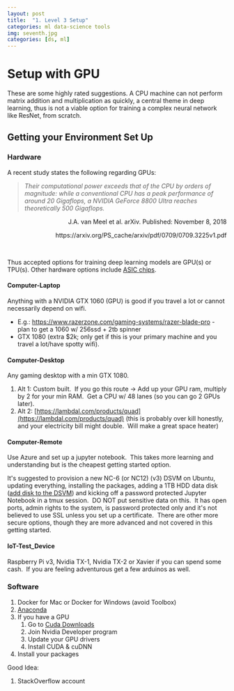 ```yaml
---
layout: post
title:  "1. Level 3 Setup"
categories: ml data-science tools
img: seventh.jpg
categories: [ds, ml]
---
```


# Setup with GPU

These are some highly rated suggestions.  A CPU machine can not perform matrix addition and multiplication as quickly, a central theme in deep learning, thus is not a viable option for training a complex neural network like ResNet, from scratch. 

## Getting your Environment Set Up

### Hardware

A recent study states the following regarding GPUs:

> _Their computational power exceeds that of the CPU by orders of magnitude:
while a conventional CPU has a peak performance of around 20 Gigaflops, a NVIDIA GeForce
8800 Ultra reaches theoretically 500 Gigaflops._
<p align="right">J.A. van Meel et al. arXiv. Published:  November 8, 2018</p>
<p align="right">https://arxiv.org/PS_cache/arxiv/pdf/0709/0709.3225v1.pdf</p>
<br>

Thus accepted options for training deep learning models are GPU(s) or TPU(s).  Other hardware options include [ASIC chips](https://en.wikipedia.org/wiki/Application-specific_integrated_circuit).

#### Computer-Laptop

Anything with a NVIDIA GTX 1060 (GPU) is good if you travel a lot or cannot necessarily depend on wifi.

  * E.g.:  https://www.razerzone.com/gaming-systems/razer-blade-pro - plan to get a 1060 w/ 256ssd + 2tb spinner
  * GTX 1080 (extra $2k; only get if this is your primary machine and you travel a lot/have spotty wifi).

#### Computer-Desktop

Any gaming desktop with a min GTX 1080. 

1. Alt 1: Custom built.  If you go this route -> Add up your GPU ram, multiply by 2 for your min RAM.  Get a CPU w/ 48 lanes (so you can go 2 GPUs later).
2. Alt 2: [https://lambdal.com/products/quad](https://lambdal.com/products/quad) (this is probably over kill honestly, and your electricity bill might double.  Will make a great space heater)

#### Computer-Remote

Use Azure and set up a jupyter notebook.  This takes more learning and understanding but is the cheapest getting started option.

It's suggested to provision a new NC-6 (or NC12) (v3) DSVM on Ubuntu, updating everything, installing the packages, adding a 1TB HDD data disk ([add disk to the DSVM](https://docs.microsoft.com/en-us/azure/virtual-machines/linux/attach-disk-portal)) and kicking off a password protected Jupyter Notebook in a tmux session.  DO NOT put sensitive data on this.  It has open ports, admin rights to the system, is password protected only and it's not believed to use SSL unless you set up a certificate.  There are other more secure options, though they are more advanced and not covered in this getting started.

#### IoT-Test_Device

Raspberry Pi v3, Nvidia TX-1, Nvidia TX-2 or Xavier if you can spend some cash.  If you are feeling adventurous get a few arduinos as well.

### Software

  1. Docker for Mac or Docker for Windows (avoid Toolbox)
  2. [Anaconda](https://www.anaconda.com/download/)
  3. If you have a GPU
     1. Go to [Cuda Downloads](https://developer.nvidia.com/cuda-downloads)
	 2. Join Nvidia Developer program
	 3. Update your GPU drivers
	 4. Install CUDA & cuDNN
  4. Install your packages

Good Idea:

1. StackOverflow account